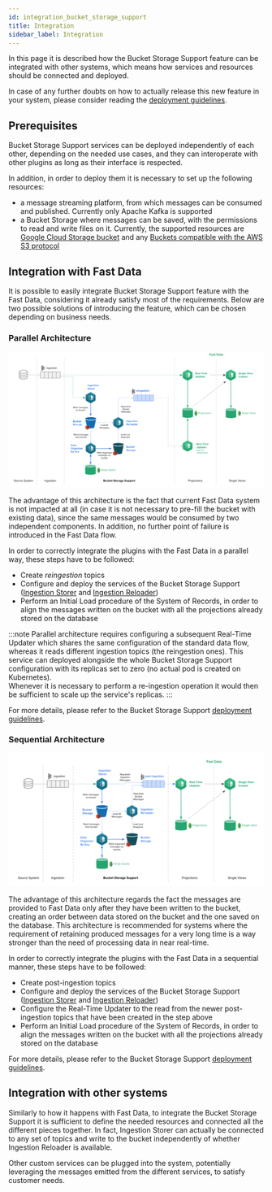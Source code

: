 ```yaml
---
id: integration_bucket_storage_support
title: Integration
sidebar_label: Integration
---
```


In this page it is described how the Bucket Storage Support feature can be integrated with other systems,
which means how services and resources should be connected and deployed.

In case of any further doubts on how to actually release this new feature in your system, please consider reading the [deployment guidelines](/fast_data/bucket_storage_support/deployment_guidelines.md).

## Prerequisites

Bucket Storage Support services can be deployed independently of each other, depending on the needed use cases, and they can
interoperate with other plugins as long as their interface is respected.

In addition, in order to deploy them it is necessary to set up the following resources:

- a message streaming platform, from which messages can be consumed and published. Currently only Apache Kafka is supported
- a Bucket Storage where messages can be saved, with the permissions to read and write files on it.
Currently, the supported resources are [Google Cloud Storage bucket](https://cloud.google.com/storage/docs/buckets)
and any [Buckets compatible with the AWS S3 protocol](https://aws.amazon.com/s3/)

## Integration with Fast Data

It is possible to easily integrate Bucket Storage Support feature with the Fast Data, considering it already satisfy
most of the requirements. Below are two possible solutions of introducing the feature, which can be chosen depending on business needs.

### Parallel Architecture

![Bucket Storage Support parallel architecture](../img/bss_parallel_architecture.svg)

The advantage of this architecture is the fact that current Fast Data system is not impacted at all (in case it is not necessary to pre-fill the bucket with existing data),
since the same messages would be consumed by two independent components. In addition, no further point of failure is introduced in the Fast Data flow.

In order to correctly integrate the plugins with the Fast Data in a parallel way, these steps have to be followed:

* Create _reingestion_ topics
* Configure and deploy the services of the Bucket Storage Support ([Ingestion Storer](/fast_data/bucket_storage_support/configuration/ingestion_storer.md) and
  [Ingestion Reloader](/fast_data/bucket_storage_support/configuration/ingestion_reloader.md))
* Perform an Initial Load procedure of the System of Records, in order to align the messages written on the bucket with all the projections already stored
  on the database

:::note
Parallel architecture requires configuring a subsequent Real-Time Updater which shares the same configuration of the standard data flow,
whereas it reads different ingestion topics (the reingestion ones). This service can deployed alongside the whole Bucket Storage Support
configuration with its replicas set to zero (no actual pod is created on Kubernetes).  
Whenever it is necessary to perform a re-ingestion operation it would then be sufficient to scale up the service's replicas.
:::

For more details, please refer to the Bucket Storage Support [deployment guidelines](/fast_data/bucket_storage_support/deployment_guidelines.md).

### Sequential Architecture

![Bucket Storage Support sequential architecture](../img/bss_sequential_architecture.svg)

The advantage of this architecture regards the fact the messages are provided to Fast Data only after they have been written to the bucket, creating an order
between data stored on the bucket and the one saved on the database.
This architecture is recommended for systems where the requirement of retaining produced messages for a very long time is a way stronger than the need of processing data in near real-time. 

In order to correctly integrate the plugins with the Fast Data in a sequential manner, these steps have to be followed:

* Create post-ingestion topics
* Configure and deploy the services of the Bucket Storage Support ([Ingestion Storer](/fast_data/bucket_storage_support/configuration/ingestion_storer.md) and
  [Ingestion Reloader](/fast_data/bucket_storage_support/configuration/ingestion_reloader.md))
* Configure the Real-Time Updater to the read from the newer post-ingestion topics that have been created in the step above
* Perform an Initial Load procedure of the System of Records, in order to align the messages written on the bucket with all the projections already stored
on the database

For more details, please refer to the Bucket Storage Support [deployment guidelines](/fast_data/bucket_storage_support/deployment_guidelines.md).

## Integration with other systems

Similarly to how it happens with Fast Data, to integrate the Bucket Storage Support it is sufficient to define the needed resources
and connected all the different pieces together. In fact, Ingestion Storer can actually be connected to any set of topics and write
to the bucket independently of whether Ingestion Reloader is available.

Other custom services can be plugged into the system, potentially leveraging the messages emitted from the different services,
to satisfy customer needs. 
